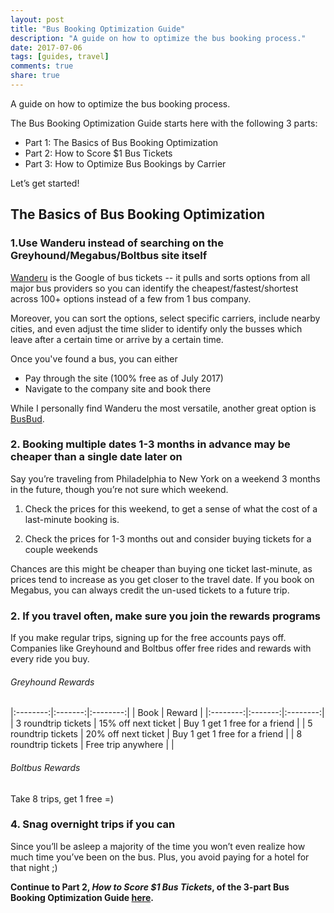 ```yaml
---
layout: post
title: "Bus Booking Optimization Guide"
description: "A guide on how to optimize the bus booking process."
date: 2017-07-06
tags: [guides, travel]
comments: true
share: true
---
```


A guide on how to optimize the bus booking process.

The Bus Booking Optimization Guide starts here with the following 3 parts: 

* Part 1: The Basics of Bus Booking Optimization
* Part 2: How to Score $1 Bus Tickets
* Part 3: How to Optimize Bus Bookings by Carrier

Let’s get started! 

## The Basics of Bus Booking Optimization

### 1.Use Wanderu instead of searching on the Greyhound/Megabus/Boltbus site itself

[Wanderu](https://www.wanderu.com/en/) is the Google of bus tickets -- it pulls and sorts options from all major bus providers so you can identify the cheapest/fastest/shortest across 100+ options instead of a few from 1 bus company. 

Moreover, you can sort the options, select specific carriers, include nearby cities, and even adjust the time slider to identify only the busses which leave after a certain time or arrive by a certain time. 

Once you've found a bus, you can either 

* Pay through the site (100% free as of July 2017) 
* Navigate to the company site and book there


While I personally find Wanderu the most versatile, another great option is [BusBud](busbud.com). 

### 2. Booking multiple dates 1-3 months in advance may be cheaper than a single date later on

Say you’re traveling from Philadelphia to New York on a weekend 3 months in the future, though you’re not sure which weekend.

1. Check the prices for this weekend, to get a sense of what the cost of a last-minute booking is. 

2. Check the prices for 1-3 months out and consider buying tickets for a couple weekends

Chances are this might be cheaper than buying one ticket last-minute, as prices tend to increase as you get closer to the travel date. If you book on Megabus, you can always credit the un-used tickets to a future trip. 

### 2. If you travel often, make sure you join the rewards programs

If you make regular trips, signing up for the free accounts pays off. Companies like Greyhound and Boltbus offer free rides and rewards with every ride you buy. 

###### Greyhound Rewards

|:--------:|:-------:|:--------:|
| Book    | Reward    |
|:--------:|:-------:|:--------:|
| 3 roundtrip tickets   | 15% off next ticket   | Buy 1 get 1 free for a friend   |
| 5 roundtrip tickets   | 20% off next ticket   | Buy 1 get 1 free for a friend   |
| 8 roundtrip tickets   | Free trip anywhere   |    |


###### Boltbus Rewards 
Take 8 trips, get 1 free =)

### 4. Snag overnight trips if you can

Since you’ll be asleep a majority of the time you won’t even realize how much time you’ve been on the bus. Plus, you avoid paying for a hotel for that night ;) 

__Continue to Part 2, *How to Score $1 Bus Tickets*, of the 3-part Bus Booking Optimization Guide [here](https://neha-kay.github.io/2017-07-06/how-to-score-1-bus-tickets/).__
